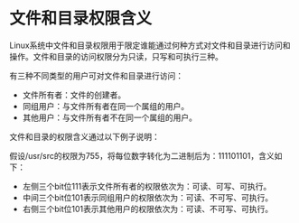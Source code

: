 # 文件和目录权限含义<a name="ZH-CN_TOPIC_0192977575"></a>

Linux系统中文件和目录权限用于限定谁能通过何种方式对文件和目录进行访问和操作。文件和目录的访问权限分为只读，只写和可执行三种。

有三种不同类型的用户可对文件和目录进行访问：

-   文件所有者：文件的创建者。
-   同组用户：与文件所有者在同一个属组的用户。
-   其他用户：与文件所有者不在同一个属组的用户。

文件和目录的权限含义通过以下例子说明：

假设/usr/src的权限为755，将每位数字转化为二进制后为：111101101，含义如下：

-   左侧三个bit位111表示文件所有者的权限依次为：可读、可写、可执行。
-   中间三个bit位101表示同组用户的权限依次为：可读、不可写、可执行。
-   右侧三个bit位101表示其他用户的权限依次为：可读、不可写、可执行。

